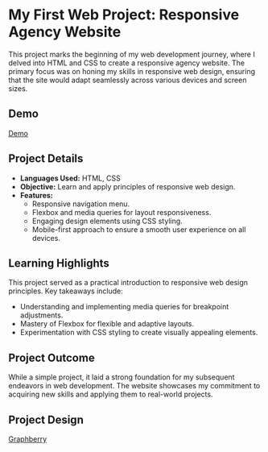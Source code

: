 # My First Web Project: Responsive Agency Website

This project marks the beginning of my web development journey, where I delved into HTML and CSS to create a responsive agency website. The primary focus was on honing my skills in responsive web design, ensuring that the site would adapt seamlessly across various devices and screen sizes.
## Demo
[Demo](https://abdalmalk-kasem.github.io/Agency-app-1/)

## Project Details

- **Languages Used:** HTML, CSS
- **Objective:** Learn and apply principles of responsive web design.
- **Features:**
  - Responsive navigation menu.
  - Flexbox and media queries for layout responsiveness.
  - Engaging design elements using CSS styling.
  - Mobile-first approach to ensure a smooth user experience on all devices.

## Learning Highlights

This project served as a practical introduction to responsive web design principles. Key takeaways include:

- Understanding and implementing media queries for breakpoint adjustments.
- Mastery of Flexbox for flexible and adaptive layouts.
- Experimentation with CSS styling to create visually appealing elements.

## Project Outcome

While a simple project, it laid a strong foundation for my subsequent endeavors in web development. The website showcases my commitment to acquiring new skills and applying them to real-world projects.

## Project Design

[Graphberry](Https://www.graphberry.com)



